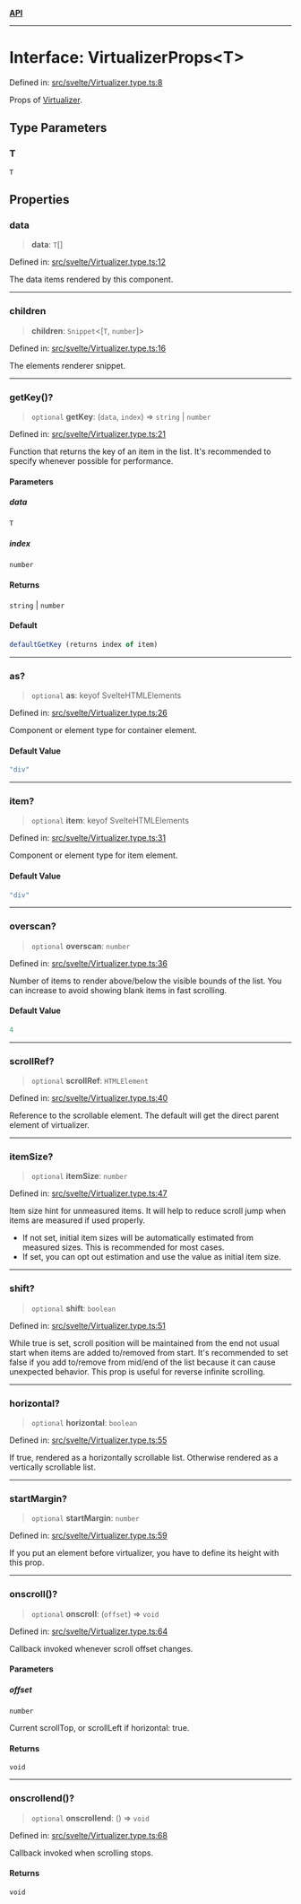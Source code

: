 [**API**](../../API.md)

***

# Interface: VirtualizerProps\<T\>

Defined in: [src/svelte/Virtualizer.type.ts:8](https://github.com/inokawa/virtua/blob/05639da613faa73c808608926743fef04c3d8529/src/svelte/Virtualizer.type.ts#L8)

Props of [Virtualizer](../variables/VList.md).

## Type Parameters

### T

`T`

## Properties

### data

> **data**: `T`[]

Defined in: [src/svelte/Virtualizer.type.ts:12](https://github.com/inokawa/virtua/blob/05639da613faa73c808608926743fef04c3d8529/src/svelte/Virtualizer.type.ts#L12)

The data items rendered by this component.

***

### children

> **children**: `Snippet`\<\[`T`, `number`\]\>

Defined in: [src/svelte/Virtualizer.type.ts:16](https://github.com/inokawa/virtua/blob/05639da613faa73c808608926743fef04c3d8529/src/svelte/Virtualizer.type.ts#L16)

The elements renderer snippet.

***

### getKey()?

> `optional` **getKey**: (`data`, `index`) => `string` \| `number`

Defined in: [src/svelte/Virtualizer.type.ts:21](https://github.com/inokawa/virtua/blob/05639da613faa73c808608926743fef04c3d8529/src/svelte/Virtualizer.type.ts#L21)

Function that returns the key of an item in the list. It's recommended to specify whenever possible for performance.

#### Parameters

##### data

`T`

##### index

`number`

#### Returns

`string` \| `number`

#### Default

```ts
defaultGetKey (returns index of item)
```

***

### as?

> `optional` **as**: keyof SvelteHTMLElements

Defined in: [src/svelte/Virtualizer.type.ts:26](https://github.com/inokawa/virtua/blob/05639da613faa73c808608926743fef04c3d8529/src/svelte/Virtualizer.type.ts#L26)

Component or element type for container element.

#### Default Value

```ts
"div"
```

***

### item?

> `optional` **item**: keyof SvelteHTMLElements

Defined in: [src/svelte/Virtualizer.type.ts:31](https://github.com/inokawa/virtua/blob/05639da613faa73c808608926743fef04c3d8529/src/svelte/Virtualizer.type.ts#L31)

Component or element type for item element.

#### Default Value

```ts
"div"
```

***

### overscan?

> `optional` **overscan**: `number`

Defined in: [src/svelte/Virtualizer.type.ts:36](https://github.com/inokawa/virtua/blob/05639da613faa73c808608926743fef04c3d8529/src/svelte/Virtualizer.type.ts#L36)

Number of items to render above/below the visible bounds of the list. You can increase to avoid showing blank items in fast scrolling.

#### Default Value

```ts
4
```

***

### scrollRef?

> `optional` **scrollRef**: `HTMLElement`

Defined in: [src/svelte/Virtualizer.type.ts:40](https://github.com/inokawa/virtua/blob/05639da613faa73c808608926743fef04c3d8529/src/svelte/Virtualizer.type.ts#L40)

Reference to the scrollable element. The default will get the direct parent element of virtualizer.

***

### itemSize?

> `optional` **itemSize**: `number`

Defined in: [src/svelte/Virtualizer.type.ts:47](https://github.com/inokawa/virtua/blob/05639da613faa73c808608926743fef04c3d8529/src/svelte/Virtualizer.type.ts#L47)

Item size hint for unmeasured items. It will help to reduce scroll jump when items are measured if used properly.

- If not set, initial item sizes will be automatically estimated from measured sizes. This is recommended for most cases.
- If set, you can opt out estimation and use the value as initial item size.

***

### shift?

> `optional` **shift**: `boolean`

Defined in: [src/svelte/Virtualizer.type.ts:51](https://github.com/inokawa/virtua/blob/05639da613faa73c808608926743fef04c3d8529/src/svelte/Virtualizer.type.ts#L51)

While true is set, scroll position will be maintained from the end not usual start when items are added to/removed from start. It's recommended to set false if you add to/remove from mid/end of the list because it can cause unexpected behavior. This prop is useful for reverse infinite scrolling.

***

### horizontal?

> `optional` **horizontal**: `boolean`

Defined in: [src/svelte/Virtualizer.type.ts:55](https://github.com/inokawa/virtua/blob/05639da613faa73c808608926743fef04c3d8529/src/svelte/Virtualizer.type.ts#L55)

If true, rendered as a horizontally scrollable list. Otherwise rendered as a vertically scrollable list.

***

### startMargin?

> `optional` **startMargin**: `number`

Defined in: [src/svelte/Virtualizer.type.ts:59](https://github.com/inokawa/virtua/blob/05639da613faa73c808608926743fef04c3d8529/src/svelte/Virtualizer.type.ts#L59)

If you put an element before virtualizer, you have to define its height with this prop.

***

### onscroll()?

> `optional` **onscroll**: (`offset`) => `void`

Defined in: [src/svelte/Virtualizer.type.ts:64](https://github.com/inokawa/virtua/blob/05639da613faa73c808608926743fef04c3d8529/src/svelte/Virtualizer.type.ts#L64)

Callback invoked whenever scroll offset changes.

#### Parameters

##### offset

`number`

Current scrollTop, or scrollLeft if horizontal: true.

#### Returns

`void`

***

### onscrollend()?

> `optional` **onscrollend**: () => `void`

Defined in: [src/svelte/Virtualizer.type.ts:68](https://github.com/inokawa/virtua/blob/05639da613faa73c808608926743fef04c3d8529/src/svelte/Virtualizer.type.ts#L68)

Callback invoked when scrolling stops.

#### Returns

`void`

